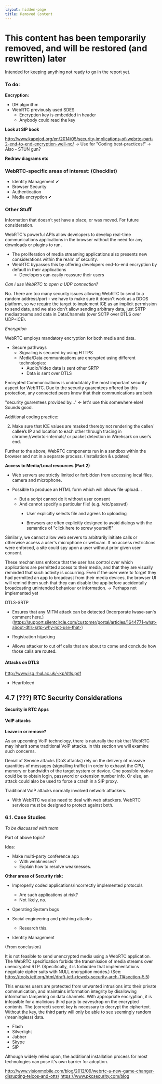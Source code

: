 ```yaml
---
layout: hidden-page
title: Removed Content
---
```


# This content has been temporarily removed, and will be restored (and rewritten) later

Intended for keeping anything not ready to go in the report yet.

### To do:

**Encryption:**
- DH algorithm
- WebRTC previously used SDES
    - Encryption key is embedded in header
    - Anybody could read the key

**Look at SIP book**

http://www.kapejod.org/en/2014/05/security-implications-of-webrtc-part-2-end-to-end-encryption-well-no/
-> Use for "Coding best-practices!"
-> Also - STUN gun?

**Redraw diagrams etc**

### WebRTC-specific areas of interest: (Checklist)

- Identity Management ✔︎
- Browser Security
- Authentication
- Media encryption ✔︎

### Other Stuff

Information that doesn't yet have a place, or was moved. For future consideration.

WebRTC's powerful APIs allow developers to develop real-time communications applications in the browser without the need for any downloads or plugins to run.
- The proliferation of media streaming applications also presents new considerations within the realm of security.
- WebRTC bypasses this by offering developers end-to-end encryption by default in their applications
    - Developers can easily reassure their users


*Can I use WebRTC to open a UDP connection?*

No. There are too many security issues allowing WebRTC to send to a random address/port - we have to make sure it doesn't work as a DDOS platform, so we require the target to implement ICE as an implicit permission to send data, and we also don't allow sending arbitrary data, just SRTP mediastreams and data in DataChannels (over SCTP over DTLS over UDP+ICE).


*Encryption*

WebRTC employs mandatory encryption for both media and data.

- Secure pathways
    - Signaling is secured by using HTTPS
    - Media/Data communications are encrypted using different technologies:
      - Audio/Video data is sent other SRTP
      - Data is sent over DTLS

Encrypted Communications is undoubtably the most important security aspect for WebRTC. Due to the security guarentees offered by this protection, any connected peers know that their communications are both

"security guarentees provided by..." <- let's use this somewhere else! Sounds good.

Additional coding practice:

2. Make sure that ICE values are masked thereby not rendering the caller/ callee’s IP and location to each other through tracing in chrome://webrtc-internals/ or packet detection in Wirehsark on user’s end.

Further to the above, WebRTC components run in a sandbox within the browser and not in a separate process. (Installation & updates)


**Access to Media/Local resources (Part 2)**

- Web servers are strictly limited or forbidden from accessing local files, camera and microphone.

- Possible to produce an HTML form which will allows file upload...
    - But a script cannot do it without user consent
    - And cannot specify a particular file! (e.g. /etc/passwd)
        - User explicitly selects file and agrees to uploading

        - Browsers are often explicitly designed to avoid dialogs with the semantics of "click here to screw yourself!"



Similarly, we cannot allow web servers to arbitrarily initiate calls or otherwise access a user's microphone or webcam.
If no access restrictions were enforced, a site could spy upon a user without prior given user consent.

These mechanisms enforce that the user has control over which applications are permitted access to their media, and that they are visually reminded that such activity is occurring. Even if the user were to forget they had permitted an app to broadcast from their media devices, the browser UI will remind them such that they can disable the app before accidentally broadcasting unintended behaviour or information.
-> Perhaps not implemented yet

DTLS-SRTP
- Ensures that any MITM attack can be detected (Incorporate Iwase-san's comment here.) (https://support.silentcircle.com/customer/portal/articles/1644771-what-about-dtls-srtp-why-not-use-that-)

- Registration hijacking
 - Allows attacker to cut off calls that are about to come and conclude how those calls are routed.

#### Attacks on DTLS

http://www.isg.rhul.ac.uk/~kp/dtls.pdf
- Heartbleed



## 4.7 (???) RTC Security Considerations


**Security in RTC Apps**

#### VoIP attacks

**Leave in or remove?**

As an upcoming VoIP technology, there is naturally the risk that WebRTC may inherit some traditional VoIP attacks. In this section we will examine such concerns.

Denial of Service attacks (DoS attacks) rely on the delivery of massive quantities of messages (signalling traffic) in order to exhaust the CPU, memory or bandwidth of the target system or device. One possible motive could be to obtain login, password or extension number info. Or else, an attack could also be used to force a crash in a SIP proxy.

Traditional VoIP attacks normally involved network attackers.
- With WebRTC we also need to deal with web attackers. WebRTC services must be designed to protect against both.



### 6.1. Case Studies

*To be discussed with team*

Part of above topic?

Idea:

- Make multi-party conference app
    - With weaknesses?
    - Explain how to resolve weaknesses.
    
    
    
**Other areas of Security risk:**

- Improperly coded applications/Incorrectly implemented protocols
    - Are such applications at risk?
    - Not likely, no.

- Operating System bugs

- Social engineering and phishing attacks
    - Research this.

- Identity Management


(From conclusion)

It is not feasible to send unencrypted media using a WebRTC application. The WebRTC specification forbids the transmission of media streams over unencrypted RTP. (Specifically, it is forbidden that implementations negotiate cipher suits with NULL encryption modes.) (See: https://tools.ietf.org/html/draft-ietf-rtcweb-security-arch-11#section-5.5)

This ensures users are protected from unwanted intrusions into their private communication, and maintains information integrity by disallowing information tampering on data channels. With appropriate encryption, it is infeasible for a malicious third party to eavesdrop on the encrypted contents. The (correct) secret key is necessary to decrypt the ciphertext. Without the key, the third party will only be able to see seemingly random (meaningless) data.

- Flash
- Silverlight
- Jabber
- Skype
- SIP

Although widely relied upon, the additional installation process for most technologies can pose it's own barrier for adoption. 

http://www.visionmobile.com/blog/2012/09/webrtc-a-new-game-changer-disrupting-telcos-and-otts/
https://www.pkcsecurity.com/blog